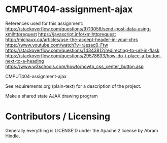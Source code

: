 CMPUT404-assignment-ajax
==============================
References used for this assignment:
https://stackoverflow.com/questions/9713058/send-post-data-using-xmlhttprequest
https://javascript.info/xmlhttprequest
http://michaux.ca/articles/use-the-accept-header-in-your-xhrs
https://www.youtube.com/watch?v=rJesac0_Ftw
https://stackoverflow.com/questions/14343812/redirecting-to-url-in-flask
https://stackoverflow.com/questions/29578633/how-do-i-place-a-button-next-to-a-heading
https://www.w3schools.com/howto/howto_css_center_button.asp

CMPUT404-assignment-ajax

See requirements.org (plain-text) for a description of the project.

Make a shared state AJAX drawing program

Contributors / Licensing
========================

Generally everything is LICENSE'D under the Apache 2 license by Abram Hindle.


